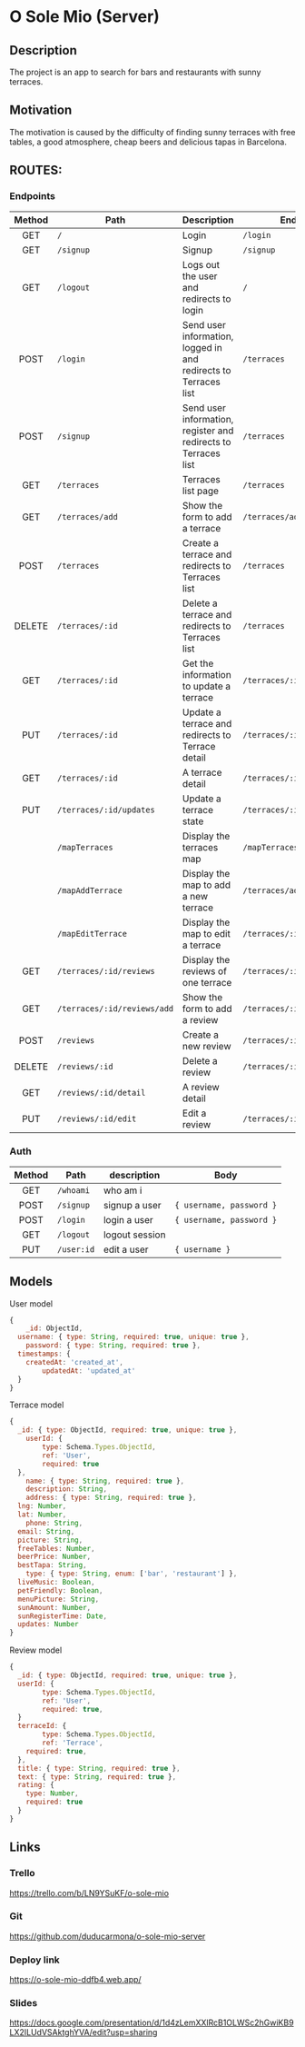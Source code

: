 # O Sole Mio (Server)

## Description

The project is an app to search for bars and restaurants with sunny terraces.

## Motivation

The motivation is caused by the difficulty of finding sunny terraces with free tables, a good atmosphere, cheap beers and delicious tapas in Barcelona.

## ROUTES:

### Endpoints

| Method | Path                        | Description                                                  | End View                    |
| :----: | --------------------------- | ------------------------------------------------------------ | --------------------------- |
|  GET   | `/`                         | Login                                                        | `/login`                    |
|  GET   | `/signup`                   | Signup                                                       | `/signup`                   |
|  GET   | `/logout`                   | Logs out the user and redirects to login                     | `/`                         |
|  POST  | `/login`                    | Send user information, logged in and redirects to Terraces list | `/terraces`                 |
|  POST  | `/signup`                   | Send user information, register and redirects to Terraces list | `/terraces`                 |
|  GET   | `/terraces`                 | Terraces list page                                           | `/terraces`                 |
|  GET   | `/terraces/add`             | Show the form to add a terrace                               | `/terraces/add`             |
|  POST  | `/terraces`                 | Create a terrace and redirects to Terraces list              | `/terraces`                 |
| DELETE | `/terraces/:id`             | Delete a terrace and redirects to Terraces list              | `/terraces`                 |
|  GET   | `/terraces/:id`             | Get the information to update a terrace                      | `/terraces/:id/edit`        |
|  PUT   | `/terraces/:id`             | Update a terrace and redirects to Terrace detail             | `/terraces/:id`             |
|  GET   | `/terraces/:id`             | A terrace detail                                             | `/terraces/:id`             |
|  PUT   | `/terraces/:id/updates`     | Update a terrace state                                       | `/terraces/:id`             |
|        | `/mapTerraces`              | Display the terraces map                                     | `/mapTerraces`              |
|        | `/mapAddTerrace`            | Display the map to add a new terrace                         | `/terraces/add`             |
|        | `/mapEditTerrace`           | Display the map to edit a terrace                            | `/terraces/:id/edit`        |
|  GET   | `/terraces/:id/reviews`     | Display the reviews of one terrace                           | `/terraces/:id/reviews`     |
|  GET   | `/terraces/:id/reviews/add` | Show the form to add a review                                | `/terraces/:id/reviews/add` |
|  POST  | `/reviews`                  | Create a new review                                          | `/terraces/:id/reviews`     |
| DELETE | `/reviews/:id`              | Delete a review                                              | `/terraces/:id/reviews`     |
|  GET   | `/reviews/:id/detail`       | A review detail                                              |                             |
|  PUT   | `/reviews/:id/edit`         | Edit a review                                                | `/terraces/:id/reviews`     |

### Auth

| Method | Path       | description    | Body                     |
| :----: | ---------- | -------------- | ------------------------ |
|  GET   | `/whoami`  | who am i       |                          |
|  POST  | `/signup`  | signup a user  | `{ username, password }` |
|  POST  | `/login`   | login a user   | `{ username, password }` |
|  GET   | `/logout`  | logout session |                          |
|  PUT   | `/user:id` | edit a user    | `{ username }`           |

## Models

User model

```javascript
{
	_id: ObjectId,
  username: { type: String, required: true, unique: true },
	password: { type: String, required: true },
  timestamps: {
    createdAt: 'created_at',
		updatedAt: 'updated_at'
  }
}
```

Terrace model

```javascript
{
  _id: { type: ObjectId, required: true, unique: true },
	userId: {
		type: Schema.Types.ObjectId,
		ref: 'User',
		required: true
  },
	name: { type: String, required: true },
	description: String,
	address: { type: String, required: true },
  lng: Number,
  lat: Number,
	phone: String,
  email: String,
  picture: String,
  freeTables: Number,
  beerPrice: Number,
  bestTapa: String,
	type: { type: String, enum: ['bar', 'restaurant'] },
  liveMusic: Boolean,
  petFriendly: Boolean,
  menuPicture: String,
  sunAmount: Number,
  sunRegisterTime: Date,
  updates: Number
}
```

Review model

```javascript
{
  _id: { type: ObjectId, required: true, unique: true },
  userId: {
		type: Schema.Types.ObjectId,
		ref: 'User',
		required: true,
  }
  terraceId: {
		type: Schema.Types.ObjectId,
		ref: 'Terrace',
    required: true,
  },
  title: { type: String, required: true },
  text: { type: String, required: true },
  rating: {
    type: Number,
    required: true
  }
}
```



## Links

### Trello

https://trello.com/b/LN9YSuKF/o-sole-mio

### Git

https://github.com/duducarmona/o-sole-mio-server

### Deploy link

https://o-sole-mio-ddfb4.web.app/

### Slides

https://docs.google.com/presentation/d/1d4zLemXXlRcB1OLWSc2hGwiKB9LX2ILUdVSAktghYVA/edit?usp=sharing
